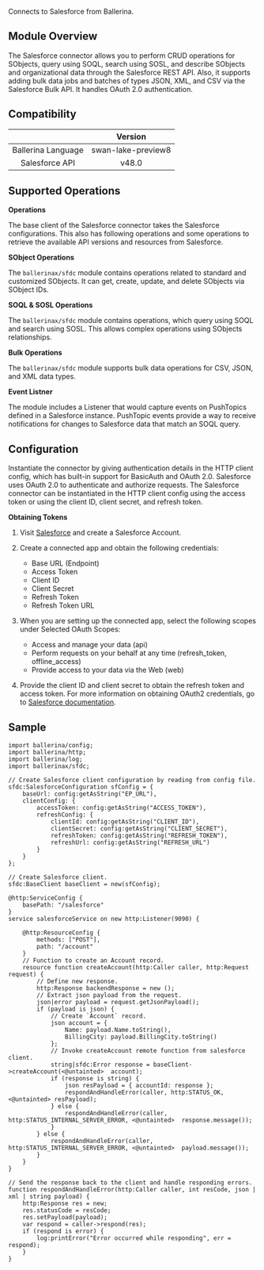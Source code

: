 Connects to Salesforce from Ballerina. 

## Module Overview

The Salesforce connector allows you to perform CRUD operations for SObjects, query using SOQL, search using SOSL, and
describe SObjects and organizational data through the Salesforce REST API. Also, it supports adding bulk data jobs and batches of types JSON, XML, and CSV via the Salesforce Bulk API. It handles OAuth 2.0 authentication.

## Compatibility
|                     |    Version                  |
|:-------------------:|:---------------------------:|
| Ballerina Language  | swan-lake-preview8          |
| Salesforce API      | v48.0                       |

## Supported Operations

**Operations**

The base client of the Salesforce connector takes the Salesforce configurations. This also has following operations and some operations to retrieve the available API versions and resources from Salesforce.

**SObject Operations**

The `ballerinax/sfdc` module contains operations related to standard and customized SObjects. It can get, create, update, and delete SObjects via SObject IDs.

**SOQL & SOSL Operations**

The `ballerinax/sfdc` module contains operations, which query using SOQL and search using SOSL. This allows complex 
operations using SObjects relationships.

**Bulk Operations**

The `ballerinax/sfdc` module supports bulk data operations for CSV, JSON, and XML data types.

**Event Listner**

The module includes a Listener that would capture events on PushTopics defined in a Salesforce instance. PushTopic
 events provide a way to receive notifications for changes to Salesforce data that match an SOQL query.

## Configuration

Instantiate the connector by giving authentication details in the HTTP client config, which has built-in support for 
BasicAuth and OAuth 2.0. Salesforce uses OAuth 2.0 to authenticate and authorize requests. The Salesforce connector can 
be instantiated in the HTTP client config using the access token or using the client ID, client secret, and refresh 
token.

**Obtaining Tokens**

1. Visit [Salesforce](https://www.salesforce.com) and create a Salesforce Account.
2. Create a connected app and obtain the following credentials: 
    * Base URL (Endpoint)
    * Access Token
    * Client ID
    * Client Secret
    * Refresh Token
    * Refresh Token URL
    
3.  When you are setting up the connected app, select the following scopes under Selected OAuth Scopes:

    * Access and manage your data (api)
    * Perform requests on your behalf at any time (refresh_token, offline_access)
    * Provide access to your data via the Web (web)

4. Provide the client ID and client secret to obtain the refresh token and access token. For more information on 
   obtaining OAuth2 credentials, go to 
   [Salesforce documentation](https://help.salesforce.com/articleView?id=remoteaccess_authenticate_overview.htm).


## Sample

 
```ballerina
import ballerina/config;
import ballerina/http;
import ballerina/log;
import ballerinax/sfdc;

// Create Salesforce client configuration by reading from config file.
sfdc:SalesforceConfiguration sfConfig = {
    baseUrl: config:getAsString("EP_URL"),
    clientConfig: {
        accessToken: config:getAsString("ACCESS_TOKEN"),
        refreshConfig: {
            clientId: config:getAsString("CLIENT_ID"),
            clientSecret: config:getAsString("CLIENT_SECRET"),
            refreshToken: config:getAsString("REFRESH_TOKEN"),
            refreshUrl: config:getAsString("REFRESH_URL")
        }
    }
};

// Create Salesforce client.
sfdc:BaseClient baseClient = new(sfConfig);

@http:ServiceConfig {
    basePath: "/salesforce"
}
service salesforceService on new http:Listener(9090) {

    @http:ResourceConfig {
        methods: ["POST"],
        path: "/account"
    }
    // Function to create an Account record.
    resource function createAccount(http:Caller caller, http:Request request) {
        // Define new response.
        http:Response backendResponse = new ();
        // Extract json payload from the request.
        json|error payload = request.getJsonPayload();
        if (payload is json) {
            // Create `Account` record.
            json account = {
                Name: payload.Name.toString(),
                BillingCity: payload.BillingCity.toString()
            }; 
            // Invoke createAccount remote function from salesforce client.
            string|sfdc:Error response = baseClient->createAccount(<@untainted>  account);
            if (response is string) {
                json resPayload = { accountId: response };
                respondAndHandleError(caller, http:STATUS_OK, <@untainted> resPayload);
            } else {
                respondAndHandleError(caller, http:STATUS_INTERNAL_SERVER_ERROR, <@untainted>  response.message());
            }
        } else {
            respondAndHandleError(caller, http:STATUS_INTERNAL_SERVER_ERROR, <@untainted>  payload.message());
        }      
    }
}

// Send the response back to the client and handle responding errors.
function respondAndHandleError(http:Caller caller, int resCode, json | xml | string payload) {
    http:Response res = new;
    res.statusCode = resCode;
    res.setPayload(payload);
    var respond = caller->respond(res);
    if (respond is error) {
        log:printError("Error occurred while responding", err = respond);
    }
}
```
